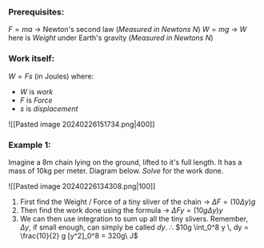 ### Prerequisites:
$F=ma$ -> Newton's second law (*Measured in Newtons N*)
$W = mg$ -> $W$ here is *Weight* under Earth's gravity (*Measured in Newtons N*)

### Work itself:
$W = Fs$ (in Joules) where:
- $W$ is *work*
- $F$ is *Force* 
- $s$ is *displacement*

![[Pasted image 20240226151734.png|400]]

### Example 1:
Imagine a 8m chain lying on the ground, lifted to it's full length. It has a mass of 10kg per meter. Diagram below. *Solve* for the work done.

![[Pasted image 20240226134308.png|100]]
1. First find the Weight / Force of a tiny sliver of the chain -> $\Delta F = (10 \Delta y) g$ 
2. Then find the work done using the formula -> $\Delta Fy = (10g \Delta y)y$
3. We can then use integration to sum up all the tiny slivers. Remember, $\Delta y$, if small enough, can simply be called $dy$. $\therefore$ $10g \int_0^8 y \, dy = \frac{10}{2} g [y^2]_0^8 = 320g\ J$




